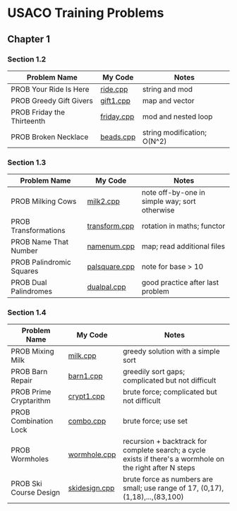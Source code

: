 # USACO Training Problems

## Chapter 1
### Section 1.2
| Problem Name               | My Code                  | Notes                       |
| -------------------------- | ------------------------ | --------------------------- |
| PROB Your Ride Is Here     | [ride.cpp](ride.cpp)     | string and mod              |
| PROB Greedy Gift Givers    | [gift1.cpp](gift1.cpp)   | map and vector              |
| PROB Friday the Thirteenth | [friday.cpp](friday.cpp) | mod and nested loop         |
| PROB Broken Necklace       | [beads.cpp](beads.cpp)   | string modification; O(N^2) |

### Section 1.3
| Problem Name             | My Code                        | Notes                                         |
| ------------------------ | ------------------------------ | --------------------------------------------- |
| PROB Milking Cows        | [milk2.cpp](milk2.cpp)         | note off-by-one in simple way; sort otherwise |
| PROB Transformations     | [transform.cpp](transform.cpp) | rotation in maths; functor                    |
| PROB Name That Number    | [namenum.cpp](namenum.cpp)     | map; read additional files                    |
| PROB Palindromic Squares | [palsquare.cpp](palsquare.cpp) | note for base > 10                            |
| PROB Dual Palindromes    | [dualpal.cpp](dualpal.cpp)     | good practice after last problem              |

### Section 1.4
| Problem Name           | My Code                        | Notes                                                                                                      |
| ---------------------- | ------------------------------ | ---------------------------------------------------------------------------------------------------------- |
| PROB Mixing Milk       | [milk.cpp](milk.cpp)           | greedy solution with a simple sort                                                                         |
| PROB Barn Repair       | [barn1.cpp](barn1.cpp)         | greedily sort gaps; complicated but not difficult                                                          |
| PROB Prime Cryptarithm | [crypt1.cpp](crypt1.cpp)       | brute force; complicated but not difficult                                                                 |
| PROB Combination Lock  | [combo.cpp](combo.cpp)         | brute force; use set                                                                                       |
| PROB Wormholes         | [wormhole.cpp](wormhole.cpp)   | recursion + backtrack for complete search; a cycle exists if there's a wormhole on the right after N steps |
| PROB Ski Course Design | [skidesign.cpp](skidesign.cpp) | brute force as numbers are small; use range of 17, (0,17),(1,18),...,(83,100)                              |
